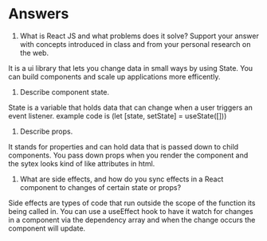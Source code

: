 # Answers

1. What is React JS and what problems does it solve? Support your answer with concepts introduced in class and from your personal research on the web.

It is a ui library that lets you change data in small ways by using State. You can build components and scale up applications more efficently.

1. Describe component state.

State is a variable that holds data that can change when a user triggers an event listener.
example code is (let [state, setState] = useState([]))

1. Describe props.

It stands for properties and can hold data that is passed down to child components. You pass down props when you render the component and the sytex looks kind of like attributes in html.

1. What are side effects, and how do you sync effects in a React component to changes of certain state or props?

Side effects are types of code that run outside the scope of the function its being called in. You can use a useEffect hook to have it watch for changes in a component via the dependency array and when the change occurs the component will update.
